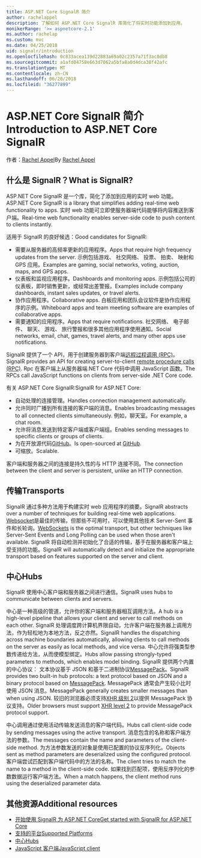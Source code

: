 ```yaml
---
title: ASP.NET Core SignalR 简介
author: rachelappel
description: 了解如何 ASP.NET Core SignalR 库简化了将实时功能添加到应用。
monikerRange: '>= aspnetcore-2.1'
ms.author: rachelap
ms.custom: mvc
ms.date: 04/25/2018
uid: signalr/introduction
ms.openlocfilehash: 0c833acea139d22883a69a02c2357a71f3ac8db8
ms.sourcegitcommit: a1afd04758e663d7062a5bfa8a0d4dca38f42afc
ms.translationtype: MT
ms.contentlocale: zh-CN
ms.lasthandoff: 06/20/2018
ms.locfileid: "36277899"
---
```

# <a name="introduction-to-aspnet-core-signalr"></a><span data-ttu-id="aa10b-103">ASP.NET Core SignalR 简介</span><span class="sxs-lookup"><span data-stu-id="aa10b-103">Introduction to ASP.NET Core SignalR</span></span>

<span data-ttu-id="aa10b-104">作者：[Rachel Appel](https://twitter.com/rachelappel)</span><span class="sxs-lookup"><span data-stu-id="aa10b-104">By [Rachel Appel](https://twitter.com/rachelappel)</span></span>

## <a name="what-is-signalr"></a><span data-ttu-id="aa10b-105">什么是 SignalR？</span><span class="sxs-lookup"><span data-stu-id="aa10b-105">What is SignalR?</span></span>

<span data-ttu-id="aa10b-106">ASP.NET Core SignalR 是一个库，简化了添加到应用的实时 web 功能。</span><span class="sxs-lookup"><span data-stu-id="aa10b-106">ASP.NET Core SignalR is a library that simplifies adding real-time web functionality to apps.</span></span> <span data-ttu-id="aa10b-107">实时 web 功能可立即使服务器端代码能够将内容推送到客户端。</span><span class="sxs-lookup"><span data-stu-id="aa10b-107">Real-time web functionality enables server-side code to push content to clients instantly.</span></span>

<span data-ttu-id="aa10b-108">适用于 SignalR 的良好候选：</span><span class="sxs-lookup"><span data-stu-id="aa10b-108">Good candidates for SignalR:</span></span>

* <span data-ttu-id="aa10b-109">需要从服务器的高频率更新的应用程序。</span><span class="sxs-lookup"><span data-stu-id="aa10b-109">Apps that require high frequency updates from the server.</span></span> <span data-ttu-id="aa10b-110">示例包括游戏、 社交网络、 投票、 拍卖、 映射和 GPS 应用。</span><span class="sxs-lookup"><span data-stu-id="aa10b-110">Examples are gaming, social networks, voting, auction, maps, and GPS apps.</span></span>
* <span data-ttu-id="aa10b-111">仪表板和监视应用程序。</span><span class="sxs-lookup"><span data-stu-id="aa10b-111">Dashboards and monitoring apps.</span></span> <span data-ttu-id="aa10b-112">示例包括公司的仪表板，即时销售更新，或经常出差警报。</span><span class="sxs-lookup"><span data-stu-id="aa10b-112">Examples include company dashboards, instant sales updates, or travel alerts.</span></span>
* <span data-ttu-id="aa10b-113">协作应用程序。</span><span class="sxs-lookup"><span data-stu-id="aa10b-113">Collaborative apps.</span></span> <span data-ttu-id="aa10b-114">白板应用和团队会议软件是协作应用程序的示例。</span><span class="sxs-lookup"><span data-stu-id="aa10b-114">Whiteboard apps and team meeting software are examples of collaborative apps.</span></span>
* <span data-ttu-id="aa10b-115">需要通知的应用程序。</span><span class="sxs-lookup"><span data-stu-id="aa10b-115">Apps that require notifications.</span></span> <span data-ttu-id="aa10b-116">社交网络、 电子邮件、 聊天、 游戏、 旅行警报和很多其他应用程序使用通知。</span><span class="sxs-lookup"><span data-stu-id="aa10b-116">Social networks, email, chat, games, travel alerts, and many other apps use notifications.</span></span>

<span data-ttu-id="aa10b-117">SignalR 提供了一个 API，用于创建服务器到客户端[远程过程调用 (RPC)](https://wikipedia.org/wiki/Remote_procedure_call)。</span><span class="sxs-lookup"><span data-stu-id="aa10b-117">SignalR provides an API for creating server-to-client [remote procedure calls (RPC)](https://wikipedia.org/wiki/Remote_procedure_call).</span></span> <span data-ttu-id="aa10b-118">Rpc 在客户端上从服务器端.NET Core 代码中调用 JavaScript 函数。</span><span class="sxs-lookup"><span data-stu-id="aa10b-118">The RPCs call JavaScript functions on clients from server-side .NET Core code.</span></span>

<span data-ttu-id="aa10b-119">有关 ASP.NET Core SignalR:</span><span class="sxs-lookup"><span data-stu-id="aa10b-119">SignalR for ASP.NET Core:</span></span>

* <span data-ttu-id="aa10b-120">自动处理的连接管理。</span><span class="sxs-lookup"><span data-stu-id="aa10b-120">Handles connection management automatically.</span></span>
* <span data-ttu-id="aa10b-121">允许同时广播到所有连接的客户端的消息。</span><span class="sxs-lookup"><span data-stu-id="aa10b-121">Enables broadcasting messages to all connected clients simultaneously.</span></span> <span data-ttu-id="aa10b-122">例如，聊天室。</span><span class="sxs-lookup"><span data-stu-id="aa10b-122">For example, a chat room.</span></span>
* <span data-ttu-id="aa10b-123">允许将消息发送到特定客户端或客户端组。</span><span class="sxs-lookup"><span data-stu-id="aa10b-123">Enables sending messages to specific clients or groups of clients.</span></span>
* <span data-ttu-id="aa10b-124">为在开放源代码[GitHub](https://github.com/aspnet/signalr)。</span><span class="sxs-lookup"><span data-stu-id="aa10b-124">Is open-sourced at [GitHub](https://github.com/aspnet/signalr).</span></span>
* <span data-ttu-id="aa10b-125">可缩放。</span><span class="sxs-lookup"><span data-stu-id="aa10b-125">Scalable.</span></span>

<span data-ttu-id="aa10b-126">客户端和服务器之间的连接是持久性的与 HTTP 连接不同。</span><span class="sxs-lookup"><span data-stu-id="aa10b-126">The connection between the client and server is persistent, unlike an HTTP connection.</span></span>

## <a name="transports"></a><span data-ttu-id="aa10b-127">传输</span><span class="sxs-lookup"><span data-stu-id="aa10b-127">Transports</span></span>

<span data-ttu-id="aa10b-128">SignalR 通过多种方法用于构建实时 web 应用程序的摘要。</span><span class="sxs-lookup"><span data-stu-id="aa10b-128">SignalR abstracts over a number of techniques for building real-time web applications.</span></span> <span data-ttu-id="aa10b-129">[Websocket](https://tools.ietf.org/html/rfc7118)是最佳的传输，但那些不可用时，可以使用其他技术 Server-Sent 事件和长轮询。</span><span class="sxs-lookup"><span data-stu-id="aa10b-129">[WebSockets](https://tools.ietf.org/html/rfc7118) is the optimal transport, but other techniques like Server-Sent Events and Long Polling can be used when those aren't available.</span></span> <span data-ttu-id="aa10b-130">SignalR 将自动检测并初始化了合适的传输，基于在服务器和客户端上受支持的功能。</span><span class="sxs-lookup"><span data-stu-id="aa10b-130">SignalR will automatically detect and initialize the appropriate transport based on features supported on the server and client.</span></span>

## <a name="hubs"></a><span data-ttu-id="aa10b-131">中心</span><span class="sxs-lookup"><span data-stu-id="aa10b-131">Hubs</span></span>

<span data-ttu-id="aa10b-132">SignalR 使用中心客户端和服务器之间进行通信。</span><span class="sxs-lookup"><span data-stu-id="aa10b-132">SignalR uses hubs to communicate between clients and servers.</span></span>

<span data-ttu-id="aa10b-133">中心是一种高级的管道，允许你的客户端和服务器相互调用方法。</span><span class="sxs-lookup"><span data-stu-id="aa10b-133">A hub is a high-level pipeline that allows your client and server to call methods on each other.</span></span> <span data-ttu-id="aa10b-134">SignalR 处理调度跨计算机界限自动，允许客户端在服务器上调用方法，作为轻松地为本地方法，反之亦然。</span><span class="sxs-lookup"><span data-stu-id="aa10b-134">SignalR handles the dispatching across machine boundaries automatically, allowing clients to call methods on the server as easily as local methods, and vice versa.</span></span> <span data-ttu-id="aa10b-135">中心允许将强类型参数传递给方法，从而使模型绑定。</span><span class="sxs-lookup"><span data-stu-id="aa10b-135">Hubs allow passing strongly-typed parameters to methods, which enables model binding.</span></span> <span data-ttu-id="aa10b-136">SignalR 提供两个内置的中心协议： 文本协议基于 JSON 和基于二进制协议[MessagePack](https://msgpack.org/)。</span><span class="sxs-lookup"><span data-stu-id="aa10b-136">SignalR provides two built-in hub protocols: a text protocol based on JSON and a binary protocol based on [MessagePack](https://msgpack.org/).</span></span>  <span data-ttu-id="aa10b-137">MessagePack 通常会产生较小比时使用 JSON 消息。</span><span class="sxs-lookup"><span data-stu-id="aa10b-137">MessagePack generally creates smaller messages than when using JSON.</span></span> <span data-ttu-id="aa10b-138">较旧的浏览器必须支持[XHR 级别 2](https://caniuse.com/#feat=xhr2)以提供 MessagePack 协议支持。</span><span class="sxs-lookup"><span data-stu-id="aa10b-138">Older browsers must support [XHR level 2](https://caniuse.com/#feat=xhr2) to provide MessagePack protocol support.</span></span>

<span data-ttu-id="aa10b-139">中心调用通过使用活动传输发送消息的客户端代码。</span><span class="sxs-lookup"><span data-stu-id="aa10b-139">Hubs call client-side code by sending messages using the active transport.</span></span> <span data-ttu-id="aa10b-140">消息包含的名称和客户端方法的参数。</span><span class="sxs-lookup"><span data-stu-id="aa10b-140">The messages contain the name and parameters of the client-side method.</span></span> <span data-ttu-id="aa10b-141">为方法参数发送的对象是使用已配置的协议反序列化。</span><span class="sxs-lookup"><span data-stu-id="aa10b-141">Objects sent as method parameters are deserialized using the configured protocol.</span></span> <span data-ttu-id="aa10b-142">客户端尝试匹配到客户端代码中的方法的名称。</span><span class="sxs-lookup"><span data-stu-id="aa10b-142">The client tries to match the name to a method in the client-side code.</span></span> <span data-ttu-id="aa10b-143">如果找到匹配项，使用反序列化的参数数据运行客户端方法。</span><span class="sxs-lookup"><span data-stu-id="aa10b-143">When a match happens, the client method runs using the deserialized parameter data.</span></span>

## <a name="additional-resources"></a><span data-ttu-id="aa10b-144">其他资源</span><span class="sxs-lookup"><span data-stu-id="aa10b-144">Additional resources</span></span>

* [<span data-ttu-id="aa10b-145">开始使用 SignalR 为 ASP.NET Core</span><span class="sxs-lookup"><span data-stu-id="aa10b-145">Get started with SignalR for ASP.NET Core</span></span>](xref:tutorials/signalr)
* [<span data-ttu-id="aa10b-146">支持的平台</span><span class="sxs-lookup"><span data-stu-id="aa10b-146">Supported Platforms</span></span>](xref:signalr/supported-platforms)
* [<span data-ttu-id="aa10b-147">中心</span><span class="sxs-lookup"><span data-stu-id="aa10b-147">Hubs</span></span>](xref:signalr/hubs)
* [<span data-ttu-id="aa10b-148">JavaScript 客户端</span><span class="sxs-lookup"><span data-stu-id="aa10b-148">JavaScript client</span></span>](xref:signalr/javascript-client)
